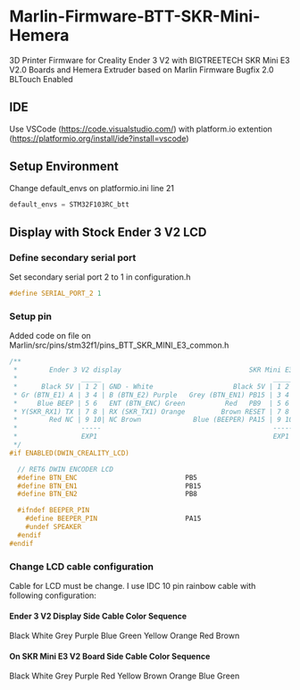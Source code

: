 ﻿# Marlin-Firmware-BTT-SKR-Mini-Hemera

3D Printer Firmware for Creality Ender 3 V2 with BIGTREETECH SKR Mini E3 V2.0 Boards and Hemera Extruder based on Marlin Firmware Bugfix 2.0
BLTouch Enabled

## IDE
Use VSCode (https://code.visualstudio.com/) with platform.io extention (https://platformio.org/install/ide?install=vscode)

## Setup Environment
Change default_envs on platformio.ini line 21

```cpp
default_envs = STM32F103RC_btt
```

## Display with Stock Ender 3 V2 LCD
### Define secondary serial port
Set secondary serial port 2 to 1 in configuration.h
```cpp
#define SERIAL_PORT_2 1
```
### Setup pin
Added code on file on Marlin/src/pins/stm32f1/pins_BTT_SKR_MINI_E3_common.h

```cpp
/**
 *        Ender 3 V2 display                                SKR Mini E3 V2.0
 *                _____                                           _____
 *      Black 5V | 1 2 | GND - White                    Black 5V | 1 2 | GND White
 * Gr (BTN_E1) A | 3 4 | B (BTN_E2) Purple   Grey (BTN_EN1) PB15 | 3 4 | PB8 (BTN_E2) Purple
 *     Blue BEEP | 5 6   ENT (BTN_ENC) Green          Red   PB9  | 5 6   RX1 Yellow
 * Y(SKR_RX1) TX | 7 8 | RX (SKR_TX1) Orange         Brown RESET | 7 8 | TX1 Orange
 *        Red NC | 9 10| NC Brown             Blue (BEEPER) PA15 | 9 10| PB5 (BTN_ENC) Green
 *                -----                                           -----
 *                EXP1                                            EXP1
 */
#if ENABLED(DWIN_CREALITY_LCD)

  // RET6 DWIN ENCODER LCD
  #define BTN_ENC                           PB5
  #define BTN_EN1                           PB15
  #define BTN_EN2                           PB8

  #ifndef BEEPER_PIN
    #define BEEPER_PIN                      PA15
    #undef SPEAKER
  #endif
#endif
```
### Change LCD cable configuration
Cable for LCD must be change. I use IDC 10 pin rainbow cable with following configuration:

#### Ender 3 V2 Display Side Cable Color Sequence
Black
White
Grey
Purple
Blue
Green
Yellow
Orange
Red
Brown

#### On SKR Mini E3 V2 Board Side Cable Color Sequence
Black
White
Grey
Purple
Red
Yellow
Brown
Orange
Blue
Green




